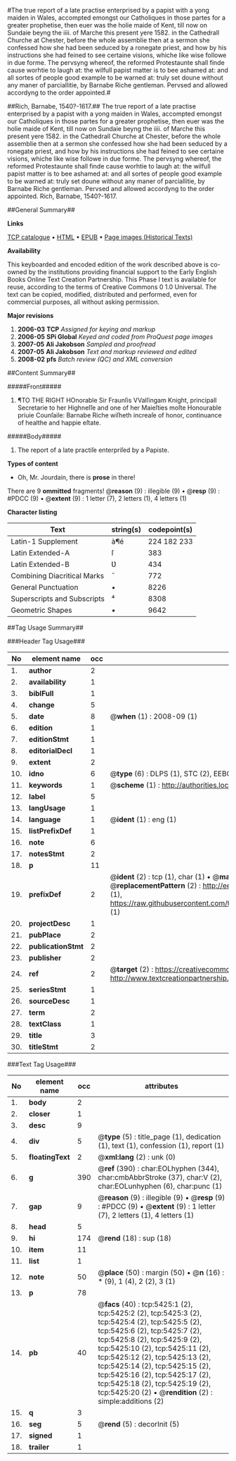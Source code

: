 #The true report of a late practise enterprised by a papist with a yong maiden in Wales, accompted emongst our Catholiques in those partes for a greater prophetise, then euer was the holie maide of Kent, till now on Sundaie beyng the iiii. of Marche this present yere 1582. in the Cathedrall Churche at Chester, before the whole assemblie then at a sermon she confessed how she had been seduced by a ronegate priest, and how by his instructions she had feined to see certaine visions, whiche like wise followe in due forme. The pervsyng whereof, the reformed Protestaunte shall finde cause worhtie to laugh at: the wilfull papist matter is to bee ashamed at: and all sortes of people good example to be warned at: truly set doune without any maner of parciallitie, by Barnabe Riche gentleman. Pervsed and allowed accordyng to the order appointed.#

##Rich, Barnabe, 1540?-1617.##
The true report of a late practise enterprised by a papist with a yong maiden in Wales, accompted emongst our Catholiques in those partes for a greater prophetise, then euer was the holie maide of Kent, till now on Sundaie beyng the iiii. of Marche this present yere 1582. in the Cathedrall Churche at Chester, before the whole assemblie then at a sermon she confessed how she had been seduced by a ronegate priest, and how by his instructions she had feined to see certaine visions, whiche like wise followe in due forme. The pervsyng whereof, the reformed Protestaunte shall finde cause worhtie to laugh at: the wilfull papist matter is to bee ashamed at: and all sortes of people good example to be warned at: truly set doune without any maner of parciallitie, by Barnabe Riche gentleman. Pervsed and allowed accordyng to the order appointed.
Rich, Barnabe, 1540?-1617.

##General Summary##

**Links**

[TCP catalogue](http://www.ota.ox.ac.uk/tcp/)  • 
[HTML](http://tei.it.ox.ac.uk/tcp/Texts-HTML/free/A10/A10724.html)  • 
[EPUB](http://tei.it.ox.ac.uk/tcp/Texts-EPUB/free/A10/A10724.epub) • 
[Page images (Historical Texts)](https://data.historicaltexts.jisc.ac.uk/view?pubId=eebo-99840883e&pageId=eebo-99840883e-5425-1)

**Availability**

This keyboarded and encoded edition of the
	       work described above is co-owned by the institutions
	       providing financial support to the Early English Books
	       Online Text Creation Partnership. This Phase I text is
	       available for reuse, according to the terms of Creative
	       Commons 0 1.0 Universal. The text can be copied,
	       modified, distributed and performed, even for
	       commercial purposes, all without asking permission.

**Major revisions**

1. __2006-03__ __TCP__ *Assigned for keying and markup*
1. __2006-05__ __SPi Global__ *Keyed and coded from ProQuest page images*
1. __2007-05__ __Ali Jakobson__ *Sampled and proofread*
1. __2007-05__ __Ali Jakobson__ *Text and markup reviewed and edited*
1. __2008-02__ __pfs__ *Batch review (QC) and XML conversion*

##Content Summary##

#####Front#####

1. ¶TO THE RIGHT HOnorable Sir Fraunſis VValſingam Knight, principall Secretarie to her Highneſſe and one of her Maieſties moſte Honourable priuie Counſaile: Barnabe Riche wiſheth increaſe of honor, continuance of healthe and happie eſtate.

#####Body#####

1. The report of a late practiſe enterpriſed by a Papiste.

**Types of content**

  * Oh, Mr. Jourdain, there is **prose** in there!

There are 9 **ommitted** fragments! 
 @__reason__ (9) : illegible (9)  •  @__resp__ (9) : #PDCC (9)  •  @__extent__ (9) : 1 letter (7), 2 letters (1), 4 letters (1)

**Character listing**


|Text|string(s)|codepoint(s)|
|---|---|---|
|Latin-1 Supplement|à¶é|224 182 233|
|Latin Extended-A|ſ|383|
|Latin Extended-B|Ʋ|434|
|Combining             Diacritical Marks|̄|772|
|General Punctuation|•|8226|
|Superscripts             and Subscripts|⁴|8308|
|Geometric Shapes|▪|9642|

##Tag Usage Summary##

###Header Tag Usage###

|No|element name|occ|attributes|
|---|---|---|---|
|1.|__author__|2||
|2.|__availability__|1||
|3.|__biblFull__|1||
|4.|__change__|5||
|5.|__date__|8| @__when__ (1) : 2008-09 (1)|
|6.|__edition__|1||
|7.|__editionStmt__|1||
|8.|__editorialDecl__|1||
|9.|__extent__|2||
|10.|__idno__|6| @__type__ (6) : DLPS (1), STC (2), EEBO-CITATION (1), PROQUEST (1), VID (1)|
|11.|__keywords__|1| @__scheme__ (1) : http://authorities.loc.gov/ (1)|
|12.|__label__|5||
|13.|__langUsage__|1||
|14.|__language__|1| @__ident__ (1) : eng (1)|
|15.|__listPrefixDef__|1||
|16.|__note__|6||
|17.|__notesStmt__|2||
|18.|__p__|11||
|19.|__prefixDef__|2| @__ident__ (2) : tcp (1), char (1)  •  @__matchPattern__ (2) : ([0-9\-]+):([0-9IVX]+) (1), (.+) (1)  •  @__replacementPattern__ (2) : http://eebo.chadwyck.com/downloadtiff?vid=$1&page=$2 (1), https://raw.githubusercontent.com/textcreationpartnership/Texts/master/tcpchars.xml#$1 (1)|
|20.|__projectDesc__|1||
|21.|__pubPlace__|2||
|22.|__publicationStmt__|2||
|23.|__publisher__|2||
|24.|__ref__|2| @__target__ (2) : https://creativecommons.org/publicdomain/zero/1.0/ (1), http://www.textcreationpartnership.org/docs/. (1)|
|25.|__seriesStmt__|1||
|26.|__sourceDesc__|1||
|27.|__term__|2||
|28.|__textClass__|1||
|29.|__title__|3||
|30.|__titleStmt__|2||


###Text Tag Usage###

|No|element name|occ|attributes|
|---|---|---|---|
|1.|__body__|2||
|2.|__closer__|1||
|3.|__desc__|9||
|4.|__div__|5| @__type__ (5) : title_page (1), dedication (1), text (1), confession (1), report (1)|
|5.|__floatingText__|2| @__xml:lang__ (2) : unk (0)|
|6.|__g__|390| @__ref__ (390) : char:EOLhyphen (344), char:cmbAbbrStroke (37), char:V (2), char:EOLunhyphen (6), char:punc (1)|
|7.|__gap__|9| @__reason__ (9) : illegible (9)  •  @__resp__ (9) : #PDCC (9)  •  @__extent__ (9) : 1 letter (7), 2 letters (1), 4 letters (1)|
|8.|__head__|5||
|9.|__hi__|174| @__rend__ (18) : sup (18)|
|10.|__item__|11||
|11.|__list__|1||
|12.|__note__|50| @__place__ (50) : margin (50)  •  @__n__ (16) : * (9), 1 (4), 2 (2), 3 (1)|
|13.|__p__|78||
|14.|__pb__|40| @__facs__ (40) : tcp:5425:1 (2), tcp:5425:2 (2), tcp:5425:3 (2), tcp:5425:4 (2), tcp:5425:5 (2), tcp:5425:6 (2), tcp:5425:7 (2), tcp:5425:8 (2), tcp:5425:9 (2), tcp:5425:10 (2), tcp:5425:11 (2), tcp:5425:12 (2), tcp:5425:13 (2), tcp:5425:14 (2), tcp:5425:15 (2), tcp:5425:16 (2), tcp:5425:17 (2), tcp:5425:18 (2), tcp:5425:19 (2), tcp:5425:20 (2)  •  @__rendition__ (2) : simple:additions (2)|
|15.|__q__|3||
|16.|__seg__|5| @__rend__ (5) : decorInit (5)|
|17.|__signed__|1||
|18.|__trailer__|1||
